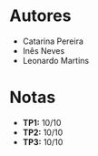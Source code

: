 # Autores
- Catarina Pereira
- Inês Neves
- Leonardo Martins

# Notas
- **TP1:** 10/10
- **TP2:** 10/10
- **TP3:** 10/10
